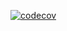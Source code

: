 [![codecov](https://codecov.io/gh/{jyto7034}/{simulator}/branch/main/graph/badge.svg)](https://codecov.io/gh/{jyto7034}/{simulator})
